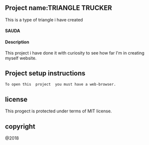 ## Project name:TRIANGLE TRUCKER

This is a type of triangle i have  created
   #### SAUDA

   #### Description

   This project i have done it with  curiosity  to see how far I'm in creating myself website.
   ## Project setup instructions

    To open this  project  you must have a web-browser.
   
   

   ## license 
   This progect is protected  under terms of MIT license.

   ## copyright
   @2018